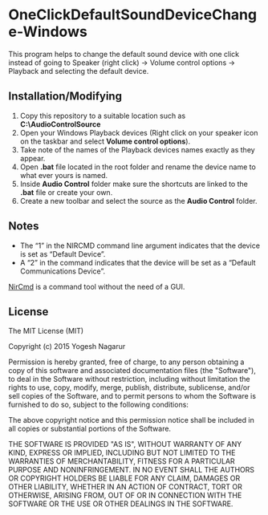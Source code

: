 # OneClickDefaultSoundDeviceChange-Windows

This program helps to change the default sound device with one click instead of going to Speaker (right click) -> Volume control options -> Playback and selecting the default device.

## Installation/Modifying

1. Copy this repository to a suitable location such as __C:\AudioControlSource__
2. Open your Windows Playback devices (Right click on your speaker icon on the taskbar and select __Volume control options__).
3. Take note of the names of the Playback devices names exactly as they appear.
4. Open __.bat__ file located in the root folder and rename the device name to what ever yours is named.
5. Inside __Audio Control__ folder make sure the shortcuts are linked to the __.bat__ file or create your own.
6. Create a new toolbar and select the source as the __Audio Control__ folder.

## Notes

* The “1” in the NIRCMD command line argument indicates that the device is set as “Default Device”.
* A “2” in the command indicates that the device will be set as a “Default Communications Device”.

[NirCmd](http://www.nirsoft.net/utils/nircmd.html) is a command tool without the need of a GUI.

## License

The MIT License (MIT)

Copyright (c) 2015 Yogesh Nagarur

Permission is hereby granted, free of charge, to any person obtaining a copy
of this software and associated documentation files (the "Software"), to deal
in the Software without restriction, including without limitation the rights
to use, copy, modify, merge, publish, distribute, sublicense, and/or sell
copies of the Software, and to permit persons to whom the Software is
furnished to do so, subject to the following conditions:

The above copyright notice and this permission notice shall be included in all
copies or substantial portions of the Software.

THE SOFTWARE IS PROVIDED "AS IS", WITHOUT WARRANTY OF ANY KIND, EXPRESS OR
IMPLIED, INCLUDING BUT NOT LIMITED TO THE WARRANTIES OF MERCHANTABILITY,
FITNESS FOR A PARTICULAR PURPOSE AND NONINFRINGEMENT. IN NO EVENT SHALL THE
AUTHORS OR COPYRIGHT HOLDERS BE LIABLE FOR ANY CLAIM, DAMAGES OR OTHER
LIABILITY, WHETHER IN AN ACTION OF CONTRACT, TORT OR OTHERWISE, ARISING FROM,
OUT OF OR IN CONNECTION WITH THE SOFTWARE OR THE USE OR OTHER DEALINGS IN THE
SOFTWARE.
